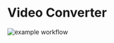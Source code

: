 Video Converter
======
![example workflow](https://github.com/fherbine/pyvideoconverter/actions/workflows/python-publish.yml/badge.svg)
